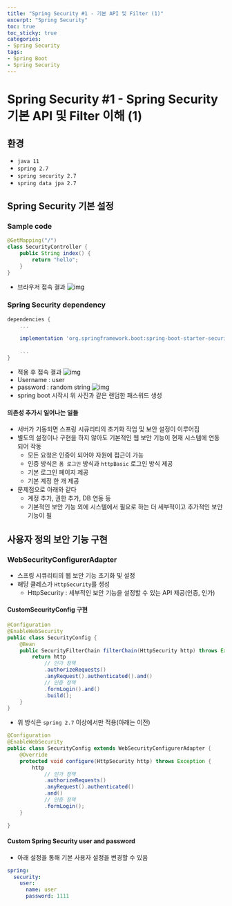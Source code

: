```yaml
---
title: "Spring Security #1 - 기본 API 및 Filter (1)"
excerpt: "Spring Security"
toc: true
toc_sticky: true
categories:
- Spring Security 
tags:
- Spring Boot
- Spring Security
---
```


# Spring Security #1 - Spring Security 기본 API 및 Filter 이해 (1)
## 환경
- `java 11`
- `spring 2.7`
- `spring security 2.7`
- `spring data jpa 2.7`

## Spring Security 기본 설정
### Sample code
```java
@GetMapping("/")
class SecurityController {
    public String index() {
        return "hello";
    }
}
```
- 브라우저 접속 결과
![img]({{site.url}}/assets/images/spring_security/01/no_security_request.png)

### Spring Security dependency
```groovy
dependencies {
    ...
    
    implementation 'org.springframework.boot:spring-boot-starter-security'
    
    ...
}
```
- 적용 후 접속 결과
![img]({{site.url}}/assets/images/spring_security/01/apply_security_request.png)
- Username : user
- password : random string 
![img]({{site.url}}/assets/images/spring_security/01/apply_security_request_password.png)
- spring boot 시작시 위 사진과 같은 랜덤한 패스워드 생성
#### 의존성 추가시 일어나는 일들
- 서버가 기동되면 스프링 시큐리티의 초기화 작업 및 보안 설정이 이루어짐
- 별도의 설정이나 구현을 하지 않아도 기본적인 웹 보안 기능이 현재 시스템에 연동되어 작동
  - 모든 요청은 인증이 되어야 자원에 접근이 가능
  - 인증 방식은 `폼 로그인` 방식과 `httpBasic` 로그인 방식 제공
  - 기본 로그인 페이지 제공
  - 기본 계정 한 개 제공
- 문제점으로 아래와 같다
  - 계정 추가, 권한 추가, DB 연동 등
  - 기본적인 보안 기능 외에 시스템에서 필요로 하는 더 세부적이고 추가적인 보안기능이 필

## 사용자 정의 보안 기능 구현
### WebSecurityConfigurerAdapter
- 스프링 시큐리티의 웹 보안 기능 초기화 및 설정 
- 해당 클레스가 `HttpSecurity`를 생성
  - HttpSecurity : 세부적인 보안 기능을 설정할 수 있는 API 제공(인증, 인가)

#### CustomSecurityConfig 구현
```java
@Configuration
@EnableWebSecurity
public class SecurityConfig {
    @Bean
    public SecurityFilterChain filterChain(HttpSecurity http) throws Exception {
        return http
            // 인가 정책
            .authorizeRequests()
            .anyRequest().authenticated().and()
            // 인증 정책
            .formLogin().and()
            .build();
    }
}
```

- 위 방식은 `spring 2.7` 이상에서만 적용(아래는 이전)
```java
@Configuration
@EnableWebSecurity
public class SecurityConfig extends WebSecurityConfigurerAdapter {
    @Override
    protected void configure(HttpSecurity http) throws Exception {
        http
            // 인가 정책
            .authorizeRequests()
            .anyRequest().authenticated()
            .and()
            // 인증 정책
            .formLogin();
    } 
    
}
```
#### Custom Spring Security user and password
- 아래 설정을 통해 기본 사용자 설정을 변경할 수 있음
```yaml
spring:
  security:
    user:
      name: user
      password: 1111
```
